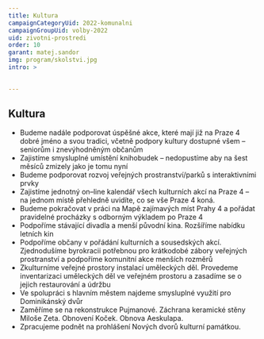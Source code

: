 ```yaml
---
title: Kultura
campaignCategoryUid: 2022-komunalni
campaignGroupUid: volby-2022
uid: zivotni-prostredi
order: 10
garant: matej.sandor
img: program/skolstvi.jpg
intro: >
  

---
```


## Kultura

* Budeme nadále podporovat úspěšné akce, které mají již na Praze 4 dobré jméno a svou tradici, včetně podpory kultury dostupné všem – seniorům i znevýhodněným občanům 
* Zajistíme smysluplné umístění knihobudek – nedopustíme aby na šest měsíců zmizely jako je tomu nyní 
* Budeme podporovat rozvoj veřejných prostranství/parků s interaktivními prvky 
* Zajistíme jednotný on–line kalendář všech kulturních akcí na Praze 4 – na jednom místě přehledně uvidíte, co se vše Praze 4 koná. 
* Budeme pokračovat v práci na Mapě zajímavých míst Prahy 4 a pořádat pravidelné procházky s odborným výkladem po Praze 4 
* Podpoříme stávající divadla a menší původní kina. Rozšíříme nabídku letních kin 
* Podpoříme občany v pořádání kulturních a sousedských akcí. Zjednodušíme byrokracii potřebnou pro krátkodobé zábory veřejných prostranství a podpoříme komunitní akce menších rozměrů 
* Zkulturníme veřejné prostory instalací uměleckých děl. Provedeme inventarizaci uměleckých děl ve veřejném prostoru a zasadíme se o jejich restaurování a údržbu 
* Ve spolupráci s hlavním městem najdeme smysluplné využití pro Dominikánský dvůr 
* Zaměříme se na rekonstrukce Pujmanové. Záchrana keramické stěny Miloše Zeta. Obnovení Koček. Obnova Aeskulapa. 
* Zpracujeme podnět na prohlášení Nových dvorů kulturní památkou.
